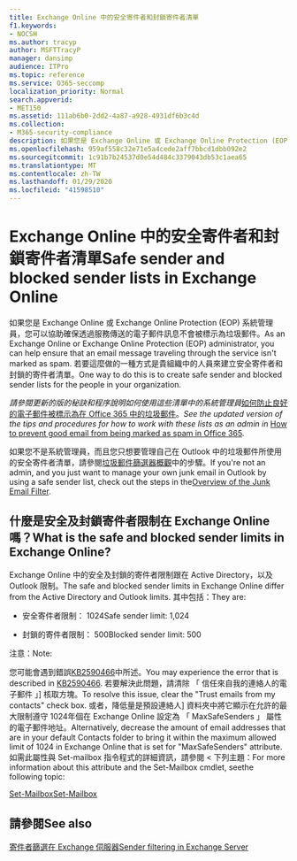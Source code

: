 ```yaml
---
title: Exchange Online 中的安全寄件者和封鎖寄件者清單
f1.keywords:
- NOCSH
ms.author: tracyp
author: MSFTTracyP
manager: dansimp
audience: ITPro
ms.topic: reference
ms.service: O365-seccomp
localization_priority: Normal
search.appverid:
- MET150
ms.assetid: 111ab6b0-2dd2-4a87-a928-4931df6b3c4d
ms.collection:
- M365-security-compliance
description: 如果您是 Exchange Online 或 Exchange Online Protection (EOP) 系統管理員，您可以協助確保透過服務傳送的電子郵件訊息不會被標示為垃圾郵件。 若要這麼做的一種方式是貴組織中的人員來建立安全寄件者和封鎖的寄件者清單。
ms.openlocfilehash: 959af558c32e71e5a4cede2aff7bbcd1dbb092e2
ms.sourcegitcommit: 1c91b7b24537d0e54d484c3379043db53c1aea65
ms.translationtype: MT
ms.contentlocale: zh-TW
ms.lasthandoff: 01/29/2020
ms.locfileid: "41598510"
---
```

# <a name="safe-sender-and-blocked-sender-lists-in-exchange-online"></a><span data-ttu-id="23e60-104">Exchange Online 中的安全寄件者和封鎖寄件者清單</span><span class="sxs-lookup"><span data-stu-id="23e60-104">Safe sender and blocked sender lists in Exchange Online</span></span>

<span data-ttu-id="23e60-105">如果您是 Exchange Online 或 Exchange Online Protection (EOP) 系統管理員，您可以協助確保透過服務傳送的電子郵件訊息不會被標示為垃圾郵件。</span><span class="sxs-lookup"><span data-stu-id="23e60-105">As an Exchange Online or Exchange Online Protection (EOP) administrator, you can help ensure that an email message traveling through the service isn't marked as spam.</span></span> <span data-ttu-id="23e60-106">若要這麼做的一種方式是貴組織中的人員來建立安全寄件者和封鎖的寄件者清單。</span><span class="sxs-lookup"><span data-stu-id="23e60-106">One way to do this is to create safe sender and blocked sender lists for the people in your organization.</span></span>

<span data-ttu-id="23e60-107">*請參閱更新的版的秘訣和程序說明如何使用這些清單中的系統管理員*[如何防止良好的電子郵件被標示為在 Office 365 中的垃圾郵件](prevent-email-from-being-marked-as-spam.md)。</span><span class="sxs-lookup"><span data-stu-id="23e60-107">*See the updated version of the tips and procedures for how to work with these lists as an admin in* [How to prevent good email from being marked as spam in Office 365](prevent-email-from-being-marked-as-spam.md).</span></span>

<span data-ttu-id="23e60-108">如果您不是系統管理員，而且您只想要管理自己在 Outlook 中的垃圾郵件所使用的安全寄件者清單，請參閱[垃圾郵件篩選器概觀](https://support.office.com/article/5ae3ea8e-cf41-4fa0-b02a-3b96e21de089)中的步驟。</span><span class="sxs-lookup"><span data-stu-id="23e60-108">If you're not an admin, and you just want to manage your own junk email in Outlook by using a safe sender list, check out the steps in the[Overview of the Junk Email Filter](https://support.office.com/article/5ae3ea8e-cf41-4fa0-b02a-3b96e21de089).</span></span>

## <a name="what-is-the-safe-and-blocked-sender-limits-in-exchange-online"></a><span data-ttu-id="23e60-109">什麼是安全及封鎖寄件者限制在 Exchange Online 嗎？</span><span class="sxs-lookup"><span data-stu-id="23e60-109">What is the safe and blocked sender limits in Exchange Online?</span></span>

<span data-ttu-id="23e60-110">Exchange Online 中的安全及封鎖的寄件者限制跟在 Active Directory，以及 Outlook 限制。</span><span class="sxs-lookup"><span data-stu-id="23e60-110">The safe and blocked sender limits in Exchange Online differ from the Active Directory and Outlook limits.</span></span> <span data-ttu-id="23e60-111">其中包括：</span><span class="sxs-lookup"><span data-stu-id="23e60-111">They are:</span></span>

- <span data-ttu-id="23e60-112">安全寄件者限制： 1024</span><span class="sxs-lookup"><span data-stu-id="23e60-112">Safe sender limit: 1,024</span></span>

- <span data-ttu-id="23e60-113">封鎖的寄件者限制： 500</span><span class="sxs-lookup"><span data-stu-id="23e60-113">Blocked sender limit: 500</span></span>

<span data-ttu-id="23e60-114">注意：</span><span class="sxs-lookup"><span data-stu-id="23e60-114">Note:</span></span>

<span data-ttu-id="23e60-115">您可能會遇到錯誤[KB2590466](https://support.microsoft.com/help/2590466/you-receive-the-error-junk-e-mail-validation-error-in-outlook-web-app)中所述。</span><span class="sxs-lookup"><span data-stu-id="23e60-115">You may experience the error that is described in [KB2590466](https://support.microsoft.com/help/2590466/you-receive-the-error-junk-e-mail-validation-error-in-outlook-web-app).</span></span> <span data-ttu-id="23e60-116">若要解決此問題，請清除 「 信任來自我的連絡人的電子郵件 」] 核取方塊。</span><span class="sxs-lookup"><span data-stu-id="23e60-116">To resolve this issue, clear the "Trust emails from my contacts" check box.</span></span> <span data-ttu-id="23e60-117">或者，降低量是預設連絡人] 資料夾中將它顯示在允許的最大限制遵守 1024年個在 Exchange Online 設定為 「 MaxSafeSenders 」 屬性的電子郵件地址。</span><span class="sxs-lookup"><span data-stu-id="23e60-117">Alternatively, decrease the amount of email addresses that are in your default Contacts folder to bring it within the maximum allowed limit of 1024 in Exchange Online that is set for "MaxSafeSenders" attribute.</span></span> <span data-ttu-id="23e60-118">如需此屬性與 Set-mailbox 指令程式的詳細資訊，請參閱 < 下列主題：</span><span class="sxs-lookup"><span data-stu-id="23e60-118">For more information about this attribute and the Set-Mailbox cmdlet, seethe following topic:</span></span>

[<span data-ttu-id="23e60-119">Set-Mailbox</span><span class="sxs-lookup"><span data-stu-id="23e60-119">Set-Mailbox</span></span>](https://docs.microsoft.com/powershell/module/exchange/mailboxes/Set-Mailbox)

## <a name="see-also"></a><span data-ttu-id="23e60-120">請參閱</span><span class="sxs-lookup"><span data-stu-id="23e60-120">See also</span></span>

[<span data-ttu-id="23e60-121">寄件者篩選在 Exchange 伺服器</span><span class="sxs-lookup"><span data-stu-id="23e60-121">Sender filtering in Exchange Server</span></span>](https://docs.microsoft.com/exchange/antispam-and-antimalware/antispam-protection/sender-filtering)
